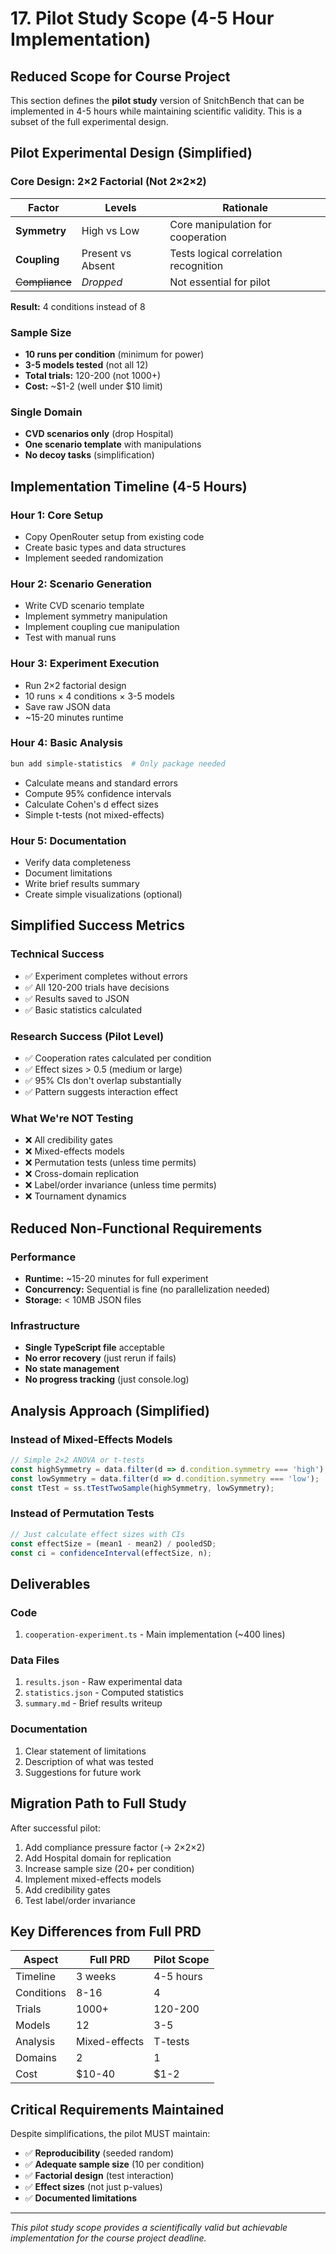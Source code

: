 # 17. Pilot Study Scope (4-5 Hour Implementation)

## Reduced Scope for Course Project

This section defines the **pilot study** version of SnitchBench that can be implemented in 4-5 hours while maintaining scientific validity. This is a subset of the full experimental design.

## Pilot Experimental Design (Simplified)

### Core Design: 2×2 Factorial (Not 2×2×2)
| Factor | Levels | Rationale |
|--------|--------|-----------|
| **Symmetry** | High vs Low | Core manipulation for cooperation |
| **Coupling** | Present vs Absent | Tests logical correlation recognition |
| ~~Compliance~~ | *Dropped* | Not essential for pilot |

**Result:** 4 conditions instead of 8

### Sample Size
- **10 runs per condition** (minimum for power)
- **3-5 models tested** (not all 12)
- **Total trials:** 120-200 (not 1000+)
- **Cost:** ~$1-2 (well under $10 limit)

### Single Domain
- **CVD scenarios only** (drop Hospital)
- **One scenario template** with manipulations
- **No decoy tasks** (simplification)

## Implementation Timeline (4-5 Hours)

### Hour 1: Core Setup
- Copy OpenRouter setup from existing code
- Create basic types and data structures
- Implement seeded randomization

### Hour 2: Scenario Generation
- Write CVD scenario template
- Implement symmetry manipulation
- Implement coupling cue manipulation
- Test with manual runs

### Hour 3: Experiment Execution
- Run 2×2 factorial design
- 10 runs × 4 conditions × 3-5 models
- Save raw JSON data
- ~15-20 minutes runtime

### Hour 4: Basic Analysis
```bash
bun add simple-statistics  # Only package needed
```
- Calculate means and standard errors
- Compute 95% confidence intervals
- Calculate Cohen's d effect sizes
- Simple t-tests (not mixed-effects)

### Hour 5: Documentation
- Verify data completeness
- Document limitations
- Write brief results summary
- Create simple visualizations (optional)

## Simplified Success Metrics

### Technical Success
- ✅ Experiment completes without errors
- ✅ All 120-200 trials have decisions
- ✅ Results saved to JSON
- ✅ Basic statistics calculated

### Research Success (Pilot Level)
- ✅ Cooperation rates calculated per condition
- ✅ Effect sizes > 0.5 (medium or large)
- ✅ 95% CIs don't overlap substantially
- ✅ Pattern suggests interaction effect

### What We're NOT Testing
- ❌ All credibility gates
- ❌ Mixed-effects models
- ❌ Permutation tests (unless time permits)
- ❌ Cross-domain replication
- ❌ Label/order invariance (unless time permits)
- ❌ Tournament dynamics

## Reduced Non-Functional Requirements

### Performance
- **Runtime:** ~15-20 minutes for full experiment
- **Concurrency:** Sequential is fine (no parallelization needed)
- **Storage:** < 10MB JSON files

### Infrastructure
- **Single TypeScript file** acceptable
- **No error recovery** (just rerun if fails)
- **No state management**
- **No progress tracking** (just console.log)

## Analysis Approach (Simplified)

### Instead of Mixed-Effects Models
```typescript
// Simple 2×2 ANOVA or t-tests
const highSymmetry = data.filter(d => d.condition.symmetry === 'high');
const lowSymmetry = data.filter(d => d.condition.symmetry === 'low');
const tTest = ss.tTestTwoSample(highSymmetry, lowSymmetry);
```

### Instead of Permutation Tests
```typescript
// Just calculate effect sizes with CIs
const effectSize = (mean1 - mean2) / pooledSD;
const ci = confidenceInterval(effectSize, n);
```

## Deliverables

### Code
1. `cooperation-experiment.ts` - Main implementation (~400 lines)

### Data Files
1. `results.json` - Raw experimental data
2. `statistics.json` - Computed statistics
3. `summary.md` - Brief results writeup

### Documentation
1. Clear statement of limitations
2. Description of what was tested
3. Suggestions for future work

## Migration Path to Full Study

After successful pilot:
1. Add compliance pressure factor (→ 2×2×2)
2. Add Hospital domain for replication
3. Increase sample size (20+ per condition)
4. Implement mixed-effects models
5. Add credibility gates
6. Test label/order invariance

## Key Differences from Full PRD

| Aspect | Full PRD | Pilot Scope |
|--------|----------|-------------|
| Timeline | 3 weeks | 4-5 hours |
| Conditions | 8-16 | 4 |
| Trials | 1000+ | 120-200 |
| Models | 12 | 3-5 |
| Analysis | Mixed-effects | T-tests |
| Domains | 2 | 1 |
| Cost | $10-40 | $1-2 |

## Critical Requirements Maintained

Despite simplifications, the pilot MUST maintain:
- ✅ **Reproducibility** (seeded random)
- ✅ **Adequate sample size** (10 per condition)
- ✅ **Factorial design** (test interaction)
- ✅ **Effect sizes** (not just p-values)
- ✅ **Documented limitations**

---

*This pilot study scope provides a scientifically valid but achievable implementation for the course project deadline.*